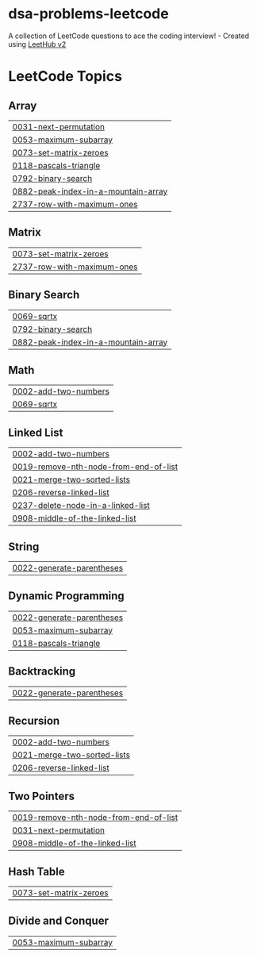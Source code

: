 # dsa-problems-leetcode
A collection of LeetCode questions to ace the coding interview! - Created using [LeetHub v2](https://github.com/arunbhardwaj/LeetHub-2.0)

<!---LeetCode Topics Start-->
# LeetCode Topics
## Array
|  |
| ------- |
| [0031-next-permutation](https://github.com/tiwari-pragati/dsa-problems-leetcode/tree/master/0031-next-permutation) |
| [0053-maximum-subarray](https://github.com/tiwari-pragati/dsa-problems-leetcode/tree/master/0053-maximum-subarray) |
| [0073-set-matrix-zeroes](https://github.com/tiwari-pragati/dsa-problems-leetcode/tree/master/0073-set-matrix-zeroes) |
| [0118-pascals-triangle](https://github.com/tiwari-pragati/dsa-problems-leetcode/tree/master/0118-pascals-triangle) |
| [0792-binary-search](https://github.com/tiwari-pragati/dsa-problems-leetcode/tree/master/0792-binary-search) |
| [0882-peak-index-in-a-mountain-array](https://github.com/tiwari-pragati/dsa-problems-leetcode/tree/master/0882-peak-index-in-a-mountain-array) |
| [2737-row-with-maximum-ones](https://github.com/tiwari-pragati/dsa-problems-leetcode/tree/master/2737-row-with-maximum-ones) |
## Matrix
|  |
| ------- |
| [0073-set-matrix-zeroes](https://github.com/tiwari-pragati/dsa-problems-leetcode/tree/master/0073-set-matrix-zeroes) |
| [2737-row-with-maximum-ones](https://github.com/tiwari-pragati/dsa-problems-leetcode/tree/master/2737-row-with-maximum-ones) |
## Binary Search
|  |
| ------- |
| [0069-sqrtx](https://github.com/tiwari-pragati/dsa-problems-leetcode/tree/master/0069-sqrtx) |
| [0792-binary-search](https://github.com/tiwari-pragati/dsa-problems-leetcode/tree/master/0792-binary-search) |
| [0882-peak-index-in-a-mountain-array](https://github.com/tiwari-pragati/dsa-problems-leetcode/tree/master/0882-peak-index-in-a-mountain-array) |
## Math
|  |
| ------- |
| [0002-add-two-numbers](https://github.com/tiwari-pragati/dsa-problems-leetcode/tree/master/0002-add-two-numbers) |
| [0069-sqrtx](https://github.com/tiwari-pragati/dsa-problems-leetcode/tree/master/0069-sqrtx) |
## Linked List
|  |
| ------- |
| [0002-add-two-numbers](https://github.com/tiwari-pragati/dsa-problems-leetcode/tree/master/0002-add-two-numbers) |
| [0019-remove-nth-node-from-end-of-list](https://github.com/tiwari-pragati/dsa-problems-leetcode/tree/master/0019-remove-nth-node-from-end-of-list) |
| [0021-merge-two-sorted-lists](https://github.com/tiwari-pragati/dsa-problems-leetcode/tree/master/0021-merge-two-sorted-lists) |
| [0206-reverse-linked-list](https://github.com/tiwari-pragati/dsa-problems-leetcode/tree/master/0206-reverse-linked-list) |
| [0237-delete-node-in-a-linked-list](https://github.com/tiwari-pragati/dsa-problems-leetcode/tree/master/0237-delete-node-in-a-linked-list) |
| [0908-middle-of-the-linked-list](https://github.com/tiwari-pragati/dsa-problems-leetcode/tree/master/0908-middle-of-the-linked-list) |
## String
|  |
| ------- |
| [0022-generate-parentheses](https://github.com/tiwari-pragati/dsa-problems-leetcode/tree/master/0022-generate-parentheses) |
## Dynamic Programming
|  |
| ------- |
| [0022-generate-parentheses](https://github.com/tiwari-pragati/dsa-problems-leetcode/tree/master/0022-generate-parentheses) |
| [0053-maximum-subarray](https://github.com/tiwari-pragati/dsa-problems-leetcode/tree/master/0053-maximum-subarray) |
| [0118-pascals-triangle](https://github.com/tiwari-pragati/dsa-problems-leetcode/tree/master/0118-pascals-triangle) |
## Backtracking
|  |
| ------- |
| [0022-generate-parentheses](https://github.com/tiwari-pragati/dsa-problems-leetcode/tree/master/0022-generate-parentheses) |
## Recursion
|  |
| ------- |
| [0002-add-two-numbers](https://github.com/tiwari-pragati/dsa-problems-leetcode/tree/master/0002-add-two-numbers) |
| [0021-merge-two-sorted-lists](https://github.com/tiwari-pragati/dsa-problems-leetcode/tree/master/0021-merge-two-sorted-lists) |
| [0206-reverse-linked-list](https://github.com/tiwari-pragati/dsa-problems-leetcode/tree/master/0206-reverse-linked-list) |
## Two Pointers
|  |
| ------- |
| [0019-remove-nth-node-from-end-of-list](https://github.com/tiwari-pragati/dsa-problems-leetcode/tree/master/0019-remove-nth-node-from-end-of-list) |
| [0031-next-permutation](https://github.com/tiwari-pragati/dsa-problems-leetcode/tree/master/0031-next-permutation) |
| [0908-middle-of-the-linked-list](https://github.com/tiwari-pragati/dsa-problems-leetcode/tree/master/0908-middle-of-the-linked-list) |
## Hash Table
|  |
| ------- |
| [0073-set-matrix-zeroes](https://github.com/tiwari-pragati/dsa-problems-leetcode/tree/master/0073-set-matrix-zeroes) |
## Divide and Conquer
|  |
| ------- |
| [0053-maximum-subarray](https://github.com/tiwari-pragati/dsa-problems-leetcode/tree/master/0053-maximum-subarray) |
<!---LeetCode Topics End-->